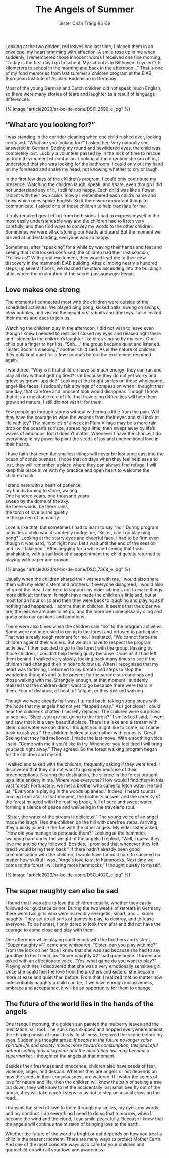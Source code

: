 ﻿---
title: The Angels of Summer
author: Sister Chân Trăng Bồ Đề
---

Looking at the two golden, red leaves one last time, I placed them in an envelope, my heart brimming with affection. A smile rose up in me when suddenly, I remembered those innocent words I received one fine morning, “Today is the first day I go to school. My school is in Bilthoven. I cycled 2.5 kilometers to school in the morning and back in the afternoon…” That is one of my fond memories from last summer’s children program at the EIAB (European Institute of Applied Buddhism) in Germany.

Most of the young German and Dutch children did not speak much English, so there were many stories of tears and laughter as a result of language differences.

{% image "article2023/sr-bo-de-done/DSC_2590_e.jpg" %}

## “What are you looking for?”

I was standing in the corridor cleaning when one child rushed over, looking confused. “What are you looking for?” I asked her. Very naturally she answered in German. Seeing my round and bewildered eyes, the child was completely lost. Luckily a volunteer passed by in the nick of time to rescue us from this moment of confusion. Looking at the direction she ran off in, I understood that she was looking for the bathroom. I could only put my hand on my forehead and shake my head, not knowing whether to cry or laugh.

In the first few days of the children’s program, I could only contribute my presence. Watching the children laugh, speak, and share, even though I did not understand any of it, I still felt so happy. Each child was like a flower, radiant with their own color. Slowly I remembered each child’s name and knew which ones spoke English. So if there were important things to communicate, I asked one of those children to help translate for me.

It truly required great effort from both sides. I had to express myself in the most easily understandable way and the children had to listen very carefully, and then find ways to convey my words to the other children. Sometimes we were all scratching our heads and ears! But the moment we arrived at understanding, everyone was so happy.

Sometimes, after “speaking” for a while by waving their hands and feet and seeing that I still looked confused, the children had their last solution, “Follow us!” With great excitement, they would lead me to their new discovery in the mammoth EIAB building. After climbing nearly a hundred steps, up several floors, we reached the stairs ascending into the building’s attic, where the exploration of the secret passageways began.

## Love makes one strong

The moments I connected most with the children were outside of the scheduled activities. We played ping pong, kicked balls, swung on swings, blew bubbles, and visited the neighbors’ rabbits and donkeys. I also invited their mums and dads to join us.

Watching the children play in the afternoon, I did not wish to leave even though I knew I needed to rest. So I closed my eyes and relaxed right there and listened to the children’s laughter like birds singing by my ears. One child put a finger to her lips, “Shh…,” the group became quiet and listened. “Sister Bodhi is sleeping,” another child said. As is the nature of children, they only kept quiet for a few seconds before the excitement resumed again.

I wondered, “Why is it that children have so much energy; they can run and play all day without getting tired? Is it because they do not yet worry and grieve as grown-ups do?” Looking at the bright smiles on those wholesome, angel-like faces, I suddenly felt a twinge of compassion when I thought that one day, that carefree and innocent look would disappear. Though I know that it is an inevitable rule of life, that traversing difficulties will help them grow and mature, I still did not wish it for them.

Few people go through storms without withering a little from the pain. Will they have the courage to wipe the wounds from their eyes and still look at life with joy? The memories of a week in Plum Village may be a mere rain drop on the ocean’s surface, spreading a little, then swept away by life’s waves of emotions. But it doesn’t matter. Whenever I have the chance, I do everything in my power to plant the seeds of joy and unconditional love in their hearts.

I have faith that even the smallest things will never be lost once cast into the ocean of consciousness. I hope that on days when they feel helpless and lost, they will remember a place where they can always find refuge. I will keep this place alive with my practice and open heart to welcome the children back.

<div class="verse">
<p>I stand here with a heart of patience,<br/>
my hands turning to stone, waiting.<br/>
One hundred years, one thousand years<br/>
sweep by the dome of the sky.<br/>
Be there winds, be there rains,<br/>
the torch of love burns quietly<br/>
in the garden of humanity.</p>
</div>

Love is like that, but sometimes I had to learn to say “no.” During program activities a child would suddenly nudge me, “Sister, can I go play ping pong?” Looking at the starry eyes and cheerful face, I had to be firm even though it was hard, “Not right now. Let’s wait until the end of the session and I will take you.” After begging for a while and seeing that I was unshakable, with a sad look of disappointment the child quietly returned to playing with paper and crayon.

{% image "article2023/sr-bo-de-done/DSC_7368_e.jpg" %}

Usually when the children shared their wishes with me, I would also share them with my elder sisters and brothers. If everyone disagreed, I would also let go of the idea. I am here to support my elder siblings, not to make things more difficult for them. It might have made the children a little sad, but at most for an hour or so and then they were back to laughing and playing as if nothing had happened. I admire that in children. It seems that the older we are, the less we are able to let go, and the more we unnecessarily cling and grasp onto our opinions and emotions.

There were also times when the children said “no” to the program activities. Some were not interested in going to the forest and refused to participate. That was a really tough moment for me. I hesitated, “We cannot force the children against their wishes. But we also have to respect the program activities.” I then decided to go to the forest with the group. Passing by those children, I couldn’t help feeling guilty because it was as if I had left them behind. I walked very slowly, looking back many times to see if the children had changed their minds to follow us. When I recognized that my heart was fluttering, I returned to my breath and steps to stop the wandering thoughts and to be present for the serene surroundings and those walking with me. Strangely enough, at that moment I suddenly realized that the children didn’t want to go because there were fears in them. Fear of distance, of heat, of fatigue, or they disliked walking.

Though we were already half way, I turned back, taking strong steps with the hope that my angels had not yet “flapped away.” As I got closer I could hear the children’s chatter. I secretly rejoiced. The children were surprised to see me, “Sister, you are not going to the forest?” I smiled as I said, “I went and saw that it is a very beautiful place. There is a lake and a stream with clear, cool water we can drink. I thought you might like to come, so I came back to ask you.” The children looked at each other with curiosity. Great! Seeing that they had mellowed, I made the last move. With a soothing voice I said, “Come with me if you’d like to try. Whenever you feel tired I will bring you back right away.” They agreed. So the forest walking program began for the children and myself.

I walked and talked with the children, frequently asking if they were tired. I discovered that they did not want to go simply because of their preconceptions. Nearing the destination, the silence in the forest brought up a little anxiety in me. Where was everyone? How would I find them in this vast forest? Fortunately, we met a brother who came to fetch water. He told us, “Everyone is playing in the woods up ahead.” Indeed, I heard sounds coming from afar. In that moment, the brother’s answer and the serenity of the forest mingled with the rustling brook, full of pure and sweet water, forming a silence of peace and wellbeing in the traveler’s soul.

“Sister, the water of the stream is delicious!” The young voice of an angel made me laugh. I led the children up the hill with carefree steps. Arriving, they quickly joined in the fun with the other angels. My elder sister asked, “How did you manage to persuade them?” Looking at the hammock swinging hard under the weight of the angels, I replied, “Well, I guess they love me and so they followed. Besides, I promised that whenever they felt tired I would bring them back.” If there hadn’t already been good communication with the children, I would have found it hard to succeed no matter how skillful I was. “Angels love to sit in hammocks. Next time we come to the forest I will bring more hammocks,” I thought quietly to myself.

{% image "article2023/sr-bo-de-done/DSC_4020_e.jpg" %}

## The super naughty can also be sad

I found that I was able to love the children equally, whether they easily followed our guidance or not. During the two weeks of retreats in Germany, there were two girls who were incredibly energetic, smart, and … super naughty. They set up all sorts of games to play, to destroy, and to tease everyone. To be honest, I only dared to look from afar and did not have the courage to come close and play with them.

One afternoon while playing shuttlecock with the brothers and sisters, “Super naughty #1” came and whispered, “Sister, can you play with me?” From the look on her face I knew that she was sad because she had to say goodbye to her friend, as “Super naughty #2” had gone home. I turned and asked with an affectionate voice, “Yes, what game do you want to play?” Playing with her, I discovered that she was a very emotionally sensitive girl. Once she could feel the love from the brothers and sisters, she became more at ease and quiet than before. From that, I realized that no matter how indescribably naughty a child can be, if we have enough inclusiveness, embrace and acceptance, it will be an opportunity for them to change.

## The future of the world lies in the hands of the angels

One tranquil morning, the golden sun painted the mulberry leaves and the meditation hall roof. The sun’s rays skipped and hopped everywhere amidst the chirping music of small birds. In stillness, I enjoyed the scene before my eyes. Suddenly a thought arose: *If people in the future no longer value spiritual life and society moves more towards consumption, this peaceful natural setting may disappear and the meditation hall may become a supermarket.* I thought of the angels at that moment.

Besides their freshness and innocence, children also have seeds of fear, violence, anger, and despair. Whether they are angels or not depends on how the seeds in their consciousness are watered. If I water the seeds of love for nature and life, then the children will know the pain of seeing a tree cut down, they will know to let the accidentally lost small bee fly out of the house, they will take careful steps so as not to step on a snail crossing the road…

I transmit the seed of love to them through my smiles, my eyes, my words, and my conduct. I do everything I need to do so that tomorrow, when I become the wind and the cloud, I can smile peacefully. Because I know that the angels will continue the mission of bringing love to the earth.

Whether the future of the world is bright or not depends on how you treat a child in the present moment. There are many ways to protect Mother Earth. And one of the most concrete ways is to care for your children and grandchildren with all your love and awareness.